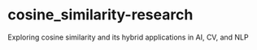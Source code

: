 # cosine_similarity-research
Exploring cosine similarity and its hybrid applications in AI, CV, and NLP
